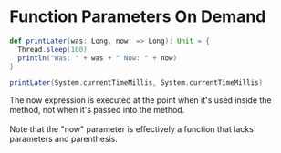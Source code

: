 Function Parameters On Demand
=============================

```scala
def printLater(was: Long, now: => Long): Unit = {
  Thread.sleep(100)
  println("Was: " + was + " Now: " + now)
}

printLater(System.currentTimeMillis, System.currentTimeMillis)
```

The now expression is executed at the point when it's used inside the method, not when it's passed into the method.
<br/>
<br/>
Note that the "now" parameter is effectively a function that lacks parameters and parenthesis.
